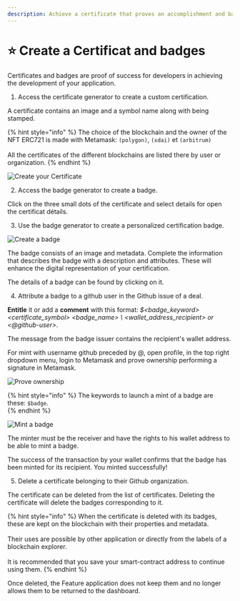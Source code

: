 ```yaml
---
description: Achieve a certificate that proves an accomplishment and badges to attest to a level of competence.
---
```


# ⭐ Create a Certificat and badges

Certificates and badges are proof of success for developers in achieving the development of your application.

1) Access the certificate generator to create a custom certification.

A certificate contains an image and a symbol name along with being stamped.

{% hint style="info" %}
The choice of the blockchain and the owner of the NFT ERC721 is made with Metamask: `(polygon)`, `(xdai)` et `(arbitrum)`\
\
All the certificates of the different blockchains are listed there by user or organization.
{% endhint %}

![Create your Certificate](../.gitbook/assets/certificates\_create.png)

2) Access the badge generator to create a badge.

Click on the three small dots of the certificate and select details for open the certificat détails.

3) Use the badge generator to create a personalized certification badge.

![Create a badge](../.gitbook/assets/certificat\_details.png)

The badge consists of an image and metadata. Complete the information that describes the badge with a description and attributes. These will enhance the digital representation of your certification.

The details of a badge can be found by clicking on it.

4) Attribute a badge to a github user in the Github issue of a deal.

**Entitle** it or add a **comment** with this format: _$\<badge\_keyword> \<certificate_symbol> \<badge_name> \ <wallet_address_recipient> or \<@github-user>_.

The message from the badge issuer contains the recipient's wallet address.  

For mint with username github preceded by @, open profile, in the top right dropdown menu, login to Metamask and prove ownership performing a signature in Metamask.

![Prove ownership](../.gitbook/assets/badge\_prove\_ownership.png)

{% hint style="info" %}
The keywords to launch a mint of a badge are these: `$badge`.\
{% endhint %}

![Mint a badge](../.gitbook/assets/badge\_mint.png)

The minter must be the receiver and have the rights to his wallet address to be able to mint a badge.  

The success of the transaction by your wallet confirms that the badge has been minted for its recipient. You minted successfully!

5) Delete a certificate belonging to their Github organization.

The certificate can be deleted from the list of certificates. Deleting the certificate will delete the badges corresponding to it.

{% hint style="info" %}
When the certificate is deleted with its badges, these are kept on the blockchain with their properties and metadata.\
\
Their uses are possible by other application or directly from the labels of a blockchain explorer.\
\
It is recommended that you save your smart-contract address to continue using them.
{% endhint %}

Once deleted, the Feature application does not keep them and no longer allows them to be returned to the dashboard.
